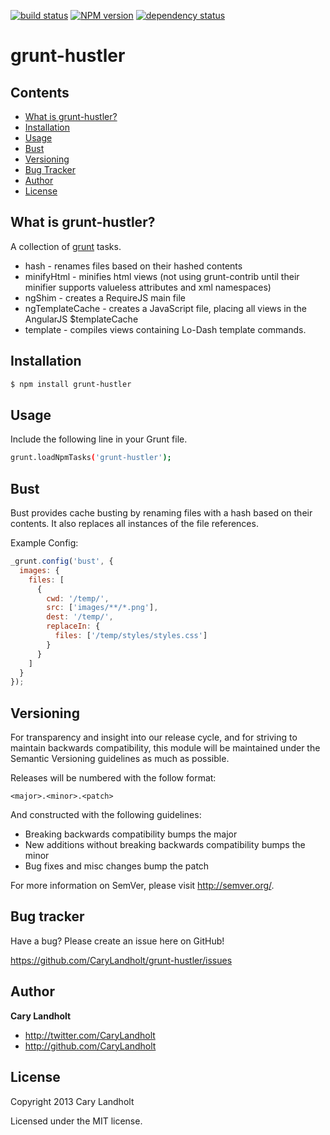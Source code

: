 [![build status](https://secure.travis-ci.org/CaryLandholt/grunt-hustler.png)](http://travis-ci.org/CaryLandholt/grunt-hustler)
[![NPM version](https://badge.fury.io/js/grunt-hustler.png)](http://badge.fury.io/js/grunt-hustler)
[![dependency status](https://david-dm.org/CaryLandholt/grunt-hustler.png)](https://david-dm.org/CaryLandholt/grunt-hustler)
# grunt-hustler

## Contents

* [What is grunt-hustler?](#what-is-grunt-hustler)
* [Installation](#installation)
* [Usage](#usage)
* [Bust](#bust)
* [Versioning](#versioning)
* [Bug Tracker](#bug-tracker)
* [Author](#author)
* [License](#license)

## What is grunt-hustler?

A collection of [grunt](https://github.com/cowboy/grunt) tasks.

* hash - renames files based on their hashed contents
* minifyHtml - minifies html views (not using grunt-contrib until their minifier supports valueless attributes and xml namespaces)
* ngShim - creates a RequireJS main file
* ngTemplateCache - creates a JavaScript file, placing all views in the AngularJS $templateCache
* template - compiles views containing Lo-Dash template commands.

## Installation

```bash
$ npm install grunt-hustler
```

## Usage

Include the following line in your Grunt file.

```bash
grunt.loadNpmTasks('grunt-hustler');
```

## Bust
Bust provides cache busting by renaming files with a hash based on their contents. It also replaces all instances of the file references.

Example Config:
```javascript
_grunt.config('bust', {
  images: {
    files: [
      {
        cwd: '/temp/',
        src: ['images/**/*.png'],
        dest: '/temp/',
        replaceIn: {
          files: ['/temp/styles/styles.css']
        }
      }
    ]
  }
});
```


## Versioning

For transparency and insight into our release cycle, and for striving to maintain backwards compatibility, this module will be maintained under the Semantic Versioning guidelines as much as possible.

Releases will be numbered with the follow format:

`<major>.<minor>.<patch>`

And constructed with the following guidelines:

* Breaking backwards compatibility bumps the major
* New additions without breaking backwards compatibility bumps the minor
* Bug fixes and misc changes bump the patch

For more information on SemVer, please visit http://semver.org/.

## Bug tracker

Have a bug?  Please create an issue here on GitHub!

https://github.com/CaryLandholt/grunt-hustler/issues

## Author

**Cary Landholt**

+ http://twitter.com/CaryLandholt
+ http://github.com/CaryLandholt


## License

Copyright 2013 Cary Landholt

Licensed under the MIT license.
